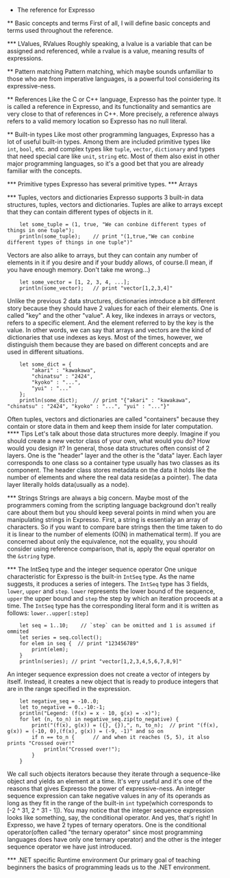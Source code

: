* The reference for Expresso

** Basic concepts and terms
First of all, I will define basic concepts and terms used throughout the reference.

*** LValues, RValues
Roughly speaking, a lvalue is a variable that can be assigned and referenced, while a rvalue is a value, meaning results of expressions.

** Pattern matching
Pattern matching, which maybe sounds unfamiliar to those who are from imperative languages, is a powerful tool considering its expressive-ness.

** References
Like the C or C++ language, Expresso has the pointer type. It is called a reference in Expresso, and its functionality and semantics are very close to that of references in C++. More precisely, a reference always refers to a valid memory location so Expresso has no null literal.

** Built-in types
Like most other programming languages, Expresso has a lot of useful built-in types. Among them are included primitive types like `int`, `bool`, etc. and complex types like `tuple`, `vector`, `dictionary` and types that need special care like `unit`, `string` etc. Most of them also exist in other major programming languages, so it's a good bet that you are already familiar with the concepts.

*** Primitive types
Expresso has several primitive types.
*** Arrays

*** Tuples, vectors and dictionaries
Expresso supports 3 built-in data structures, tuples, vectors and dictionaries.
Tuples are alike to arrays except that they can contain different types of objects in it.
```Expresso
    let some_tuple = (1, true, "We can conbine different types of things in one tuple");
    println(some_tuple);    // print "(1,true,"We can conbine different types of things in one tuple")"
```
Vectors are also alike to arrays, but they can contain any number of elements in it if you desire and if your buddy allows, of course.(I mean, if you have enough memory. Don't take me wrong...)
```Expresso
    let some_vector = [1, 2, 3, 4, ...];
    println(some_vector);   // print "vector[1,2,3,4]"
```
Unlike the previous 2 data structures, dictionaries introduce a bit different story because they should have 2 values for each of their elements.
One is called "key" and the other "value". A key, like indexes in arrays or vectors, refers to a specific element. And the element referred to by the key is the value. In other words, we can say that arrays and vectors are the kind of dictionaries that use indexes as keys. Most of the times, however, we distinguish them because they are based on different concepts and are used in different situations.
```Expresso
    let some_dict = {
        "akari" : "kawakawa",
        "chinatsu" : "2424",
        "kyoko" : "...",
        "yui" : "..."
    };
    println(some_dict);     // print "{"akari" : "kawakawa", "chinatsu" : "2424", "kyoko" : "...", "yui" : "..."}"
```
Often tuples, vectors and dictionaries are called "containers" because they contain or store data in them and keep them inside for later computation.
**** Tips
Let's talk about those data structures more deeply. Imagine if you should create a new vector class of your own, what would you do? How would you design it? 
In general, those data structures often consist of 2 layers. One is the "header" layer and the other is the "data" layer. Each layer corresponds to one class so a container type usually has two classes as its component. The header class stores metadata on the data it holds like the number of elements and where the real data reside(as a pointer). The data layer literally holds data(usually as a node). 

*** Strings
Strings are always a big concern. Maybe most of the programmers coming from the scripting language background don't really care about them but you should keep several points in mind when you are manipulating strings in Expresso.
First, a string is essentialy an array of characters. So if you want to compare bare strings then the time taken to do it is linear to the number of elements (O(N) in mathematical term). If you are concerned about only the equivalence, not the equality, you should consider using reference comparison, that is, apply the equal operator on the `&string` type.

*** The IntSeq type and the integer sequence operator
One unique characteristic for Expresso is the built-in `IntSeq` type. As the name suggests, it produces a series of integers.
The `IntSeq` type has 3 fields, `lower`, `upper` and `step`. `lower` represents the lower bound of the sequence, `upper` the upper bound and `step` the step by which an iteration proceeds at a time.
The `IntSeq` type has the corresponding literal form and it is written as follows:
`lower..upper[:step]`
```Expresso
    let seq = 1..10;    // `step` can be omitted and 1 is assumed if ommited
    let series = seq.collect();
    for elem in seq {  // print "123456789"
        print(elem);
    }
    println(series); // print "vector[1,2,3,4,5,6,7,8,9]"
```
An integer sequence expression does not create a vector of integers by itself. Instead, it creates a new object that is ready to produce integers that are in the range specified in the expression.
```Expresso
    let negative_seq = -10..0;
    let to_negative = 0..-10:-1;
    println("Legend: (f(x) = x - 10, g(x) = -x)");
    for let (n, to_n) in negative_seq.zip(to_negative) {
        print("(f(x), g(x)) = ({}, {}),", n, to_n);  // print "(f(x), g(x)) = (-10, 0),(f(x), g(x)) = (-9, -1)" and so on
        if n == to_n {      // and when it reaches (5, 5), it also prints "Crossed over!"
            println("Crossed over!");
        }
    }
```
We call such objects iterators because they iterate through a sequence-like object and yields an element at a time. It's very useful and it's one of the reasons that gives Expresso the power of expressive-ness.
An integer sequence expression can take negative values in any of its operands as long as they fit in the range of the built-in `int` type(which corresponds to [-2 ^ 31, 2 ^ 31 - 1]).
You may notice that the integer sequence expression looks like something, say, the conditional operator. And yes, that's right! 
In Expresso, we have 2 types of ternary operators. One is the conditional operator(often called "the ternary operator" since most programming languages does have only one ternary operator) and the other is the integer sequence operator we have just introduced.

*** .NET specific Runtime environment
Our primary goal of teaching beginners the basics of programming leads us to the .NET environment.